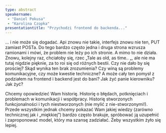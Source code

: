 ```yaml
---
type: abstract
speakername: 
 - "Daniel Pokusa"
 - "Karolina Czopka"
presentationtitle: "Przychodzi frontend do backenda..."
---
```

... i nie może się dogadać. Api znowu nie takie, interfejs znowu nie ten, PUT zamiast POSTa. Do tego bardzo często jedna i druga strona wzrusza ramionami i mówi, że problem nie leży po ich stronie. A mimo to nie działa. Znowu, kolejny raz, chciałoby się, rzec „Tale as old, as time.. „, ale nie ma tutaj nigdzie pięknie, za to roi się od różnych bestii.
Czy nie dało by się prościej? Skąd wynika ten brak zrozumienia? Czy winą są problemy komunikacyjne, czy może kwestie techniczne? A może cały ten pomysł z podziałem na frontend i backend jest do bani? Jak żyć panie kierowniku? Jak żyć?

Chcemy opowiedzieć Wam historię. Historię o błędach, potknięciach i problemach w komunikacji i współpracy. Historię stworzonych funkcjonalności i tych niestworzonych (nie mylić z nie-stworzonymi!). Przede wszystkim jednak chcemy pokazać Wam jakiej wiedzy (zarówno technicznej jak i „miękkiej”) bardzo często brakuje, spróbować ją uzupełnić i zaproponować model, który ma szansę zadziałać. Żeby wszystkim żyło się lepiej.